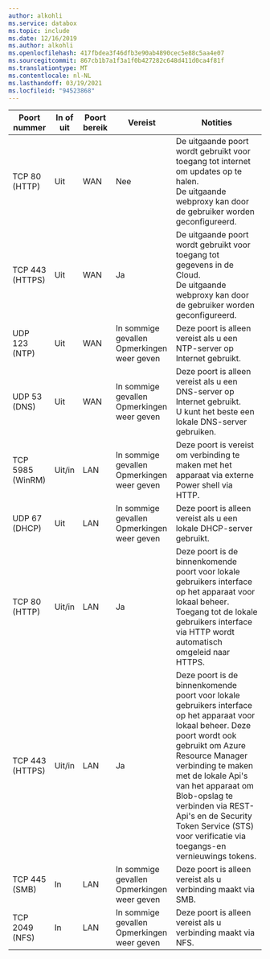 ```yaml
---
author: alkohli
ms.service: databox
ms.topic: include
ms.date: 12/16/2019
ms.author: alkohli
ms.openlocfilehash: 417fbdea3f46dfb3e90ab4890cec5e88c5aa4e07
ms.sourcegitcommit: 867cb1b7a1f3a1f0b427282c648d411d0ca4f81f
ms.translationtype: MT
ms.contentlocale: nl-NL
ms.lasthandoff: 03/19/2021
ms.locfileid: "94523868"
---
```

| Poort nummer| In of uit | Poort bereik| Vereist | Notities |
|---------|-----------|-----------|----------|-------|
| TCP 80 (HTTP)|Uit|WAN |Nee|De uitgaande poort wordt gebruikt voor toegang tot internet om updates op te halen. <br>De uitgaande webproxy kan door de gebruiker worden geconfigureerd. |
| TCP 443 (HTTPS)|Uit|WAN|Ja|De uitgaande poort wordt gebruikt voor toegang tot gegevens in de Cloud.<br>De uitgaande webproxy kan door de gebruiker worden geconfigureerd.|
| UDP 123 (NTP)|Uit|WAN|In sommige gevallen<br>Opmerkingen weer geven|Deze poort is alleen vereist als u een NTP-server op Internet gebruikt.  |   
| UDP 53 (DNS)|Uit|WAN|In sommige gevallen<br>Opmerkingen weer geven|Deze poort is alleen vereist als u een DNS-server op Internet gebruikt.<br>U kunt het beste een lokale DNS-server gebruiken. |
| TCP 5985 (WinRM)|Uit/in|LAN|In sommige gevallen<br>Opmerkingen weer geven|Deze poort is vereist om verbinding te maken met het apparaat via externe Power shell via HTTP.  |
| UDP 67 (DHCP)|Uit|LAN|In sommige gevallen<br>Opmerkingen weer geven|Deze poort is alleen vereist als u een lokale DHCP-server gebruikt.  |
| TCP 80 (HTTP)|Uit/in|LAN|Ja|Deze poort is de binnenkomende poort voor lokale gebruikers interface op het apparaat voor lokaal beheer. <br>Toegang tot de lokale gebruikers interface via HTTP wordt automatisch omgeleid naar HTTPS.  |
| TCP 443 (HTTPS)|Uit/in|LAN|Ja|Deze poort is de binnenkomende poort voor lokale gebruikers interface op het apparaat voor lokaal beheer. Deze poort wordt ook gebruikt om Azure Resource Manager verbinding te maken met de lokale Api's van het apparaat om Blob-opslag te verbinden via REST-Api's en de Security Token Service (STS) voor verificatie via toegangs-en vernieuwings tokens.|
| TCP 445 (SMB)|In|LAN|In sommige gevallen<br>Opmerkingen weer geven|Deze poort is alleen vereist als u verbinding maakt via SMB. |
| TCP 2049 (NFS)|In|LAN|In sommige gevallen<br>Opmerkingen weer geven|Deze poort is alleen vereist als u verbinding maakt via NFS. |


